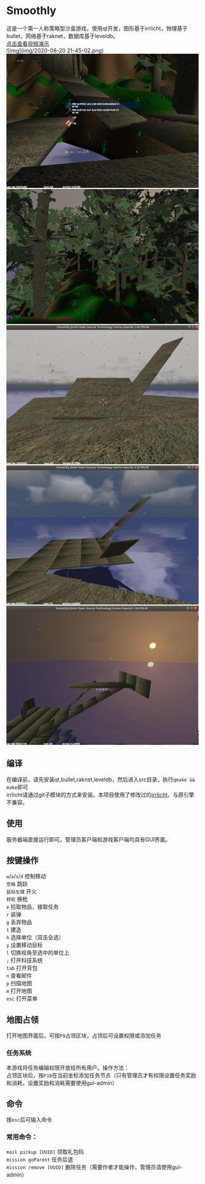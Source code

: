 # Smoothly  
这是一个第一人称策略型沙盒游戏，使用qt开发，图形基于irrlicht，物理基于bullet，网络基于raknet，数据库基于leveldb。  
[点击查看视频演示](https://www.bilibili.com/video/BV1HA411h78b/)  
![img](img/2020-08-20 21-45-02.png)  
![img](img/2020-05-23-13-07-50.png)  
![img](img/2020-03-29-21-01-04.png)  
![img](img/2020-04-06-09-25-54.png)  
![img](img/2020-04-06-10-02-57.png)  
![img](img/2020-04-07-10-49-48.png)  
## 编译  
在编译前，请先安装qt,bullet,raknet,leveldb，然后进入src目录，执行`qmake && make`即可  
irrlicht请通过git子模块的方式来安装。本项目使用了修改过的[irrlicht](https://github.com/SingingRivulet/splicht)，与原引擎不兼容。  
## 使用  
服务器端直接运行即可。管理员客户端和游戏客户端均具有GUI界面。  
## 按键操作  
`w`/`a`/`s`/`d` 控制移动  
`空格` 跳跃  
`鼠标左键` 开火  
`转轮` 换枪  
`e` 拾取物品，接取任务  
`r` 装弹  
`g` 丢弃物品  
`t` 建造  
`h` 选择单位（双击全选）  
`y` 设置移动目标  
`l` 切换视角至选中的单位上  
`;` 打开科技系统  
`tab` 打开背包  
`n` 查看邮件  
`p` 扫描地图  
`m` 打开地图  
`esc` 打开菜单  
## 地图占领  
打开地图界面后，可按`F9`占领区块，占领后可设置权限或添加任务  
### 任务系统  
本游戏将任务编辑权限开放给所有用户。操作方法：  
占领区块后，按`F10`在当前坐标添加任务节点（只有管理员才有权限设置任务奖励和消耗，设置奖励和消耗需要使用gui-admin）  
## 命令  
按`esc`后可输入命令  
### 常用命令：  
`mail pickup [UUID]` 领取礼包码  
`mission goParent` 任务后退  
`mission remove [UUID]` 删除任务（需要作者才能操作，管理员请使用gui-admin）  
